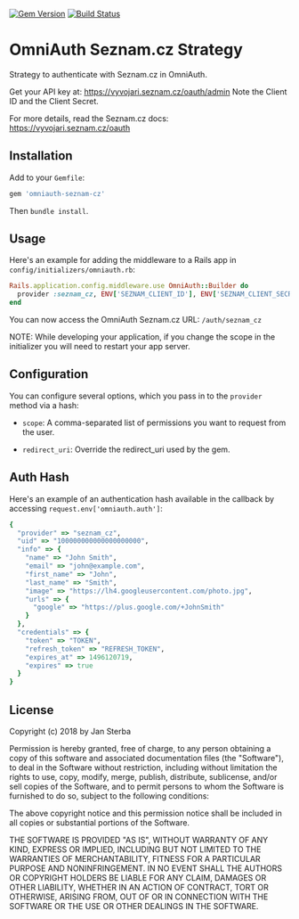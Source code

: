 [![Gem Version](https://badge.fury.io/rb/omniauth-seznam-cz.svg)](https://badge.fury.io/rb/omniauth-seznam-cz)
[![Build Status](https://app.travis-ci.com/honzasterba/omniauth-seznam-cz.svg?branch=main)](https://app.travis-ci.com/honzasterba/omniauth-seznam-cz)

# OmniAuth Seznam.cz Strategy

Strategy to authenticate with Seznam.cz in OmniAuth.

Get your API key at: https://vyvojari.seznam.cz/oauth/admin  Note the Client ID and the Client Secret.

For more details, read the Seznam.cz docs: https://vyvojari.seznam.cz/oauth

## Installation

Add to your `Gemfile`:

```ruby
gem 'omniauth-seznam-cz'
```

Then `bundle install`.

## Usage

Here's an example for adding the middleware to a Rails app in `config/initializers/omniauth.rb`:

```ruby
Rails.application.config.middleware.use OmniAuth::Builder do
  provider :seznam_cz, ENV['SEZNAM_CLIENT_ID'], ENV['SEZNAM_CLIENT_SECRET']
end
```

You can now access the OmniAuth Seznam.cz URL: `/auth/seznam_cz`

NOTE: While developing your application, if you change the scope in the initializer you will need to restart your app server.

## Configuration

You can configure several options, which you pass in to the `provider` method via a hash:

* `scope`: A comma-separated list of permissions you want to request from the user.

* `redirect_uri`: Override the redirect_uri used by the gem.

## Auth Hash

Here's an example of an authentication hash available in the callback by accessing `request.env['omniauth.auth']`:

```ruby
{
  "provider" => "seznam_cz",
  "uid" => "100000000000000000000",
  "info" => {
    "name" => "John Smith",
    "email" => "john@example.com",
    "first_name" => "John",
    "last_name" => "Smith",
    "image" => "https://lh4.googleusercontent.com/photo.jpg",
    "urls" => {
      "google" => "https://plus.google.com/+JohnSmith"
    }
  },
  "credentials" => {
    "token" => "TOKEN",
    "refresh_token" => "REFRESH_TOKEN",
    "expires_at" => 1496120719,
    "expires" => true
  }
}
```

## License

Copyright (c) 2018 by Jan Sterba

Permission is hereby granted, free of charge, to any person obtaining a copy of this software and associated documentation files (the "Software"), to deal in the Software without restriction, including without limitation the rights to use, copy, modify, merge, publish, distribute, sublicense, and/or sell copies of the Software, and to permit persons to whom the Software is furnished to do so, subject to the following conditions:

The above copyright notice and this permission notice shall be included in all copies or substantial portions of the Software.

THE SOFTWARE IS PROVIDED "AS IS", WITHOUT WARRANTY OF ANY KIND, EXPRESS OR IMPLIED, INCLUDING BUT NOT LIMITED TO THE WARRANTIES OF MERCHANTABILITY, FITNESS FOR A PARTICULAR PURPOSE AND NONINFRINGEMENT. IN NO EVENT SHALL THE AUTHORS OR COPYRIGHT HOLDERS BE LIABLE FOR ANY CLAIM, DAMAGES OR OTHER LIABILITY, WHETHER IN AN ACTION OF CONTRACT, TORT OR OTHERWISE, ARISING FROM, OUT OF OR IN CONNECTION WITH THE SOFTWARE OR THE USE OR OTHER DEALINGS IN THE SOFTWARE.
